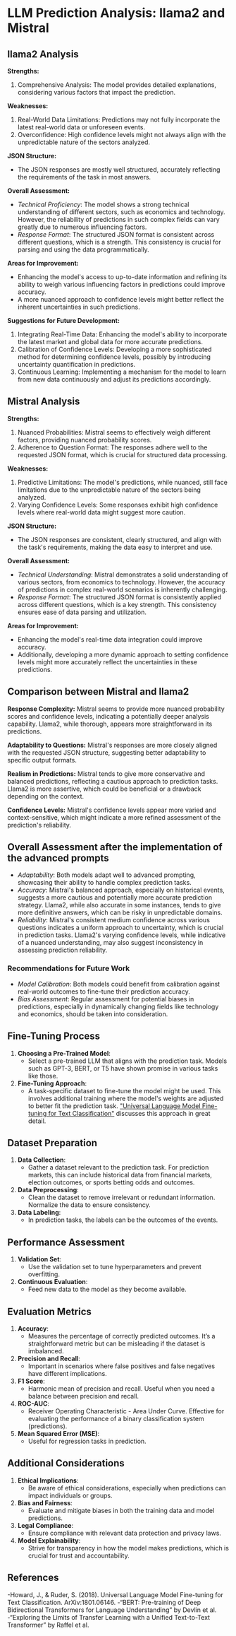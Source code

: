 # LLM Prediction Analysis: llama2 and Mistral

## llama2 Analysis
**Strengths:**
1. Comprehensive Analysis: The model provides detailed explanations, considering various factors that impact the prediction.

**Weaknesses:**
1. Real-World Data Limitations: Predictions may not fully incorporate the latest real-world data or unforeseen events.
2. Overconfidence: High confidence levels might not always align with the unpredictable nature of the sectors analyzed.

**JSON Structure:**
- The JSON responses are mostly well structured, accurately reflecting the requirements of the task in most answers.

**Overall Assessment:**
- *Technical Proficiency*: The model shows a strong technical understanding of different sectors, such as economics and technology. However, the reliability of predictions in such complex fields can vary greatly due to numerous influencing factors.
- *Response Format*: The structured JSON format is consistent across different questions, which is a strength. This consistency is crucial for parsing and using the data programmatically.

**Areas for Improvement:**
- Enhancing the model's access to up-to-date information and refining its ability to weigh various influencing factors in predictions could improve accuracy.
- A more nuanced approach to confidence levels might better reflect the inherent uncertainties in such predictions.

**Suggestions for Future Development:**
1. Integrating Real-Time Data: Enhancing the model's ability to incorporate the latest market and global data for more accurate predictions.
2. Calibration of Confidence Levels: Developing a more sophisticated method for determining confidence levels, possibly by introducing uncertainty quantification in predictions.
3. Continuous Learning: Implementing a mechanism for the model to learn from new data continuously and adjust its predictions accordingly.

## Mistral Analysis
**Strengths:**
1. Nuanced Probabilities: Mistral seems to effectively weigh different factors, providing nuanced probability scores.
2. Adherence to Question Format: The responses adhere well to the requested JSON format, which is crucial for structured data processing.

**Weaknesses:**
1. Predictive Limitations: The model's predictions, while nuanced, still face limitations due to the unpredictable nature of the sectors being analyzed.
2. Varying Confidence Levels: Some responses exhibit high confidence levels where real-world data might suggest more caution.

**JSON Structure:**
- The JSON responses are consistent, clearly structured, and align with the task's requirements, making the data easy to interpret and use.

**Overall Assessment:**
- *Technical Understanding*: Mistral demonstrates a solid understanding of various sectors, from economics to technology. However, the accuracy of predictions in complex real-world scenarios is inherently challenging.
- *Response Format*: The structured JSON format is consistently applied across different questions, which is a key strength. This consistency ensures ease of data parsing and utilization.

**Areas for Improvement:**
- Enhancing the model's real-time data integration could improve accuracy.
- Additionally, developing a more dynamic approach to setting confidence levels might more accurately reflect the uncertainties in these predictions.

## Comparison between Mistral and llama2

**Response Complexity:** Mistral seems to provide more nuanced probability scores and confidence levels, indicating a potentially deeper analysis capability. Llama2, while thorough, appears more straightforward in its predictions.

**Adaptability to Questions:** Mistral's responses are more closely aligned with the requested JSON structure, suggesting better adaptability to specific output formats.

**Realism in Predictions:** Mistral tends to give more conservative and balanced predictions, reflecting a cautious approach to prediction tasks. Llama2 is more assertive, which could be beneficial or a drawback depending on the context.

**Confidence Levels:** Mistral's confidence levels appear more varied and context-sensitive, which might indicate a more refined assessment of the prediction's reliability.

## Overall Assessment after the implementation of the advanced prompts
- *Adaptability*: Both models adapt well to advanced prompting, showcasing their ability to handle complex prediction tasks.
- *Accuracy*: Mistral's balanced approach, especially on historical events, suggests a more cautious and potentially more accurate prediction strategy. Llama2, while also accurate in some instances, tends to give more definitive answers, which can be risky in unpredictable domains.
- *Reliability*: Mistral's consistent medium confidence across various questions indicates a uniform approach to uncertainty, which is crucial in prediction tasks. Llama2's varying confidence levels, while indicative of a nuanced understanding, may also suggest inconsistency in assessing prediction reliability.

### Recommendations for Future Work
- *Model Calibration*: Both models could benefit from calibration against real-world outcomes to fine-tune their prediction accuracy.
- *Bias Assessment*: Regular assessment for potential biases in predictions, especially in dynamically changing fields like technology and economics, should be taken into consideration.

## Fine-Tuning Process
1. **Choosing a Pre-Trained Model**:
   - Select a pre-trained LLM that aligns with the prediction task. Models such as GPT-3, BERT, or T5 have shown promise in various tasks like those.
2. **Fine-Tuning Approach**:
   - A task-specific dataset to fine-tune the model might be used. This involves additional training where the model's weights are adjusted to better fit the prediction task. ["Universal Language Model Fine-tuning for Text Classification"](https://arxiv.org/abs/1801.06146) discusses this approach in great detail.
   
## Dataset Preparation
1. **Data Collection**:
   - Gather a dataset relevant to the prediction task. For prediction markets, this can include historical data from financial markets, election outcomes, or sports betting odds and outcomes.
2. **Data Preprocessing**:
   - Clean the dataset to remove irrelevant or redundant information. Normalize the data to ensure consistency.
3. **Data Labeling**:
   - In prediction tasks, the labels can be the outcomes of the events.

## Performance Assessment
1. **Validation Set**:
   - Use the validation set to tune hyperparameters and prevent overfitting.
2. **Continuous Evaluation**:
   - Feed new data to the model as they become available.

## Evaluation Metrics
1. **Accuracy**:
   - Measures the percentage of correctly predicted outcomes. It’s a straightforward metric but can be misleading if the dataset is imbalanced.
2. **Precision and Recall**:
   - Important in scenarios where false positives and false negatives have different implications.
3. **F1 Score**:
   - Harmonic mean of precision and recall. Useful when you need a balance between precision and recall.
4. **ROC-AUC**:
   - Receiver Operating Characteristic - Area Under Curve. Effective for evaluating the performance of a binary classification system (predictions).
5. **Mean Squared Error (MSE)**:
   - Useful for regression tasks in prediction.

## Additional Considerations
1. **Ethical Implications**:
   - Be aware of ethical considerations, especially when predictions can impact individuals or groups.
2. **Bias and Fairness**:
   - Evaluate and mitigate biases in both the training data and model predictions.
3. **Legal Compliance**:
   - Ensure compliance with relevant data protection and privacy laws.
4. **Model Explainability**:
   - Strive for transparency in how the model makes predictions, which is crucial for trust and accountability.

## References
-Howard, J., & Ruder, S. (2018). Universal Language Model Fine-tuning for Text Classification. ArXiv:1801.06146.
-“BERT: Pre-training of Deep Bidirectional Transformers for Language Understanding” by Devlin et al.
-“Exploring the Limits of Transfer Learning with a Unified Text-to-Text Transformer” by Raffel et al.
